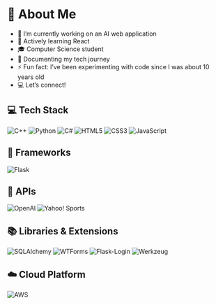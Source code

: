 # 💫 About Me

- 🔭 I’m currently working on an AI web application  
- 🌱 Actively learning React  
- 🎓 Computer Science student  
- 📝 Documenting my tech journey  
- ⚡ Fun fact: I’ve been experimenting with code since I was about 10 years old  
- 💻 Let’s connect!

## 💻 Tech Stack

![C++](https://img.shields.io/badge/C++-00599C?style=for-the-badge&logo=cplusplus&logoColor=white&logoWidth=20)
![Python](https://img.shields.io/badge/Python-3776AB?style=for-the-badge&logo=python&logoColor=white&logoWidth=20)
![C#](https://img.shields.io/badge/C%23-239120?style=for-the-badge&logo=csharp&logoColor=white&logoWidth=20)
![HTML5](https://img.shields.io/badge/HTML5-E34F26?style=for-the-badge&logo=html5&logoColor=white&logoWidth=20)
![CSS3](https://img.shields.io/badge/CSS3-1572B6?style=for-the-badge&logo=css3&logoColor=white&logoWidth=20)
![JavaScript](https://img.shields.io/badge/JavaScript-F7DF1E?style=for-the-badge&logo=javascript&logoColor=black&logoWidth=20)

## 🧩 Frameworks

![Flask](https://img.shields.io/badge/Flask-000000?style=for-the-badge&logo=flask&logoColor=white&logoWidth=20)

## 🔌 APIs

![OpenAI](https://img.shields.io/badge/OpenAI-412991?style=for-the-badge&logo=openai&logoColor=white&logoWidth=20)
![Yahoo! Sports](https://img.shields.io/badge/Yahoo!%20Sports-6001D2?style=for-the-badge&logo=yahoo&logoColor=white&logoWidth=20)

## 📚 Libraries & Extensions

![SQLAlchemy](https://img.shields.io/badge/SQLAlchemy-CA1F2C?style=for-the-badge&logo=sqlalchemy&logoColor=white&logoWidth=20)
![WTForms](https://img.shields.io/badge/WTForms-000000?style=for-the-badge&logo=formspree&logoColor=white&logoWidth=20)
![Flask-Login](https://img.shields.io/badge/Flask--Login-000000?style=for-the-badge&logo=flask&logoColor=white&logoWidth=20)
![Werkzeug](https://img.shields.io/badge/Werkzeug-FF6F00?style=for-the-badge)

## ☁️ Cloud Platform

![AWS](https://img.shields.io/badge/AWS-Hosting%20%26%20Deployment-FF9900?style=for-the-badge&logo=amazonaws&logoColor=white&logoWidth=20)



